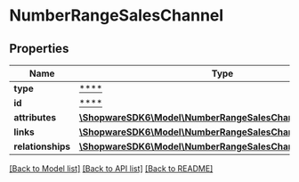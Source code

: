 # NumberRangeSalesChannel

## Properties
Name | Type | Description | Notes
------------ | ------------- | ------------- | -------------
**type** | [****](.md) |  | [optional] 
**id** | [****](.md) |  | [optional] 
**attributes** | [**\ShopwareSDK6\Model\NumberRangeSalesChannelAttributes**](NumberRangeSalesChannelAttributes.md) |  | [optional] 
**links** | [**\ShopwareSDK6\Model\NumberRangeSalesChannelLinks**](NumberRangeSalesChannelLinks.md) |  | [optional] 
**relationships** | [**\ShopwareSDK6\Model\NumberRangeSalesChannelRelationships**](NumberRangeSalesChannelRelationships.md) |  | [optional] 

[[Back to Model list]](../../README.md#documentation-for-models) [[Back to API list]](../../README.md#documentation-for-api-endpoints) [[Back to README]](../../README.md)

